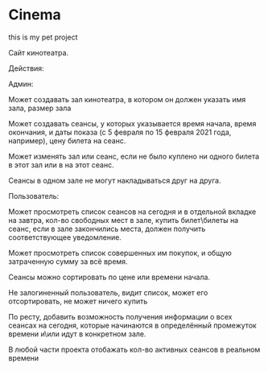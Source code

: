 # Cinema
this is my pet project

Сайт кинотеатра.

Действия:


Админ:

Может создавать зал кинотеатра, в котором он должен указать имя зала, размер зала


Может создавать сеансы, у которых указывается время начала, время окончания, и даты показа (с 5 февраля по 15 февраля 2021 года, например), цену билета на сеанс.


Может изменять зал или сеанс, если не было куплено ни одного билета в этот зал или в на этот сеанс.


Сеансы в одном зале не могут накладываться друг на друга.


Пользователь:


Может просмотреть список сеансов на сегодня и в отдельной вкладке на завтра, кол-во свободных мест в зале, купить билет\билеты на сеанс, если в зале закончились места, должен получить соответствующее уведомление.


Может просмотреть список совершенных им покупок, и общую затраченную сумму за всё время.


Сеансы можно сортировать по цене или времени начала.


Не залогиненный пользователь, видит список, может его отсортировать, не может ничего купить


По ресту, добавить возможность получения информации о всех сеансах на сегодня, которые начинаются в определённый промежуток времени и\или идут в конкретном зале.


В любой части проекта отобажать кол-во активных сеансов в реальном времени
